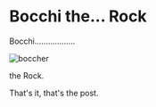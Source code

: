 # Bocchi the... Rock

Bocchi..................

![boccher](/photos/bocchi-the-rock.jpg)

the Rock.

That's it, that's the post.